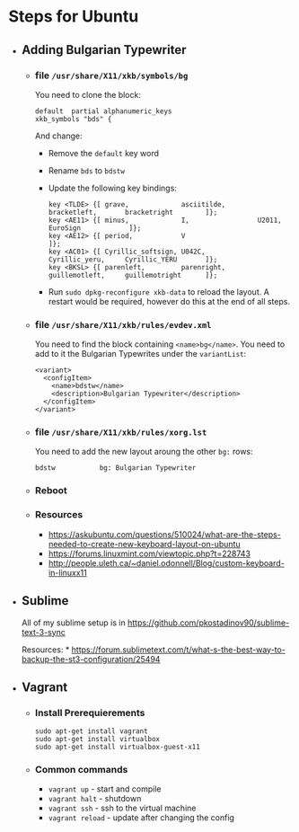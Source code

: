 # Steps for Ubuntu

* ## Adding Bulgarian Typewriter

	* ### file `/usr/share/X11/xkb/symbols/bg`

		You need to clone the block:

		```
		default  partial alphanumeric_keys
		xkb_symbols "bds" {
		```

		And change:

		* Remove the `default` key word
		* Rename `bds` to `bdstw`
		* Update the following key bindings:

			```
			key <TLDE> {[ grave,             asciitilde,        bracketleft,       bracketright        ]};
			key <AE11> {[ minus,             I,                 U2011,             EuroSign            ]};
			key <AE12> {[ period,            V                                                         ]};
			key <AC01> {[ Cyrillic_softsign, U042C,             Cyrillic_yeru,     Cyrillic_YERU       ]};
			key <BKSL> {[ parenleft,         parenright,        guillemotleft,     guillemotright      ]};
			```

		* Run `sudo dpkg-reconfigure xkb-data` to reload the layout. A restart would be required, however do this at the end of all steps.

	* ### file `/usr/share/X11/xkb/rules/evdev.xml`

		You need to find the block containing `<name>bg</name>`. You need to add to it the Bulgarian Typewrites under the `variantList`:

		```
		<variant>
		  <configItem>
			<name>bdstw</name>
			<description>Bulgarian Typewriter</description>
		  </configItem>
		</variant>
		```

	* ### file `/usr/share/X11/xkb/rules/xorg.lst`

		You need to add the new layout aroung the other `bg:` rows:

		```
		bdstw           bg: Bulgarian Typewriter
		```

	* ### Reboot
	* ### Resources
		* https://askubuntu.com/questions/510024/what-are-the-steps-needed-to-create-new-keyboard-layout-on-ubuntu
		* https://forums.linuxmint.com/viewtopic.php?t=228743
		* http://people.uleth.ca/~daniel.odonnell/Blog/custom-keyboard-in-linuxx11

* ## Sublime
	All of my sublime setup is in https://github.com/pkostadinov90/sublime-text-3-sync
	
	Resources:
		* https://forum.sublimetext.com/t/what-s-the-best-way-to-backup-the-st3-configuration/25494

* ## Vagrant
	* ### Install Prerequierements
		```
		sudo apt-get install vagrant
		sudo apt-get install virtualbox
		sudo apt-get install virtualbox-guest-x11
		```
	
	* ### Common commands
		* `vagrant up` - start and compile
		* `vagrant halt` - shutdown
		* `vagrant ssh` - ssh to the virtual machine
		* `vagrant reload` - update after changing the config

